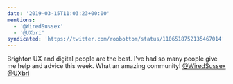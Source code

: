 ```yaml
---
date: '2019-03-15T11:03:23+00:00'
mentions:
  - '@WiredSussex'
  - '@UXbri'
syndicated: 'https://twitter.com/roobottom/status/1106518752135467014'
---
```

Brighton UX and digital people are the best. I've had so many people give me help and advice this week. What an amazing community! [@WiredSussex](https://twitter.com/@WiredSussex) [@UXbri](https://twitter.com/@UXbri)
